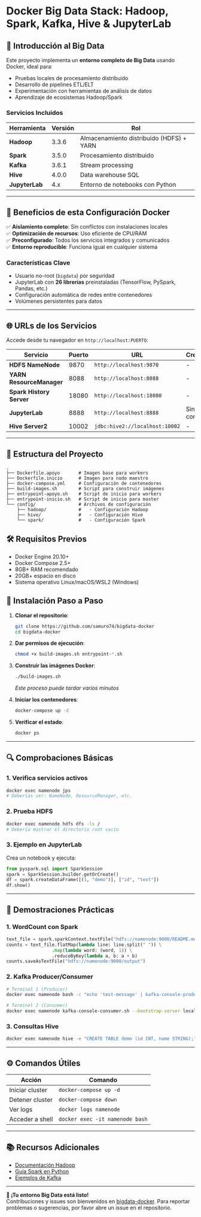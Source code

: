 # **Docker Big Data Stack: Hadoop, Spark, Kafka, Hive & JupyterLab**

## **📌 Introducción al Big Data**
Este proyecto implementa un **entorno completo de Big Data** usando Docker, ideal para:
- Pruebas locales de procesamiento distribuido
- Desarrollo de pipelines ETL/ELT
- Experimentación con herramientas de análisis de datos
- Aprendizaje de ecosistemas Hadoop/Spark

### **Servicios Incluidos**
| Herramienta | Versión | Rol |
|-------------|---------|-----|
| **Hadoop** | 3.3.6 | Almacenamiento distribuido (HDFS) + YARN |
| **Spark** | 3.5.0 | Procesamiento distribuido |
| **Kafka** | 3.6.1 | Stream processing |
| **Hive** | 4.0.0 | Data warehouse SQL |
| **JupyterLab** | 4.x | Entorno de notebooks con Python |

---

## **🐳 Beneficios de esta Configuración Docker**
✅ **Aislamiento completo**: Sin conflictos con instalaciones locales  
✅ **Optimización de recursos**: Uso eficiente de CPU/RAM  
✅ **Preconfigurado**: Todos los servicios integrados y comunicados  
✅ **Entorno reproducible**: Funciona igual en cualquier sistema  

### **Características Clave**
- Usuario no-root (`bigdata`) por seguridad
- JupyterLab con **26 librerías** preinstaladas (TensorFlow, PySpark, Pandas, etc.)
- Configuración automática de redes entre contenedores
- Volúmenes persistentes para datos

---

## **🌐 URLs de los Servicios**
Accede desde tu navegador en `http://localhost:PUERTO`:

| Servicio | Puerto | URL | Credenciales |
|----------|--------|-----|-------------|
| **HDFS NameNode** | 9870 | `http://localhost:9870` | - |
| **YARN ResourceManager** | 8088 | `http://localhost:8088` | - |
| **Spark History Server** | 18080 | `http://localhost:18080` | - |
| **JupyterLab** | 8888 | `http://localhost:8888` | Sin contraseña |
| **Hive Server2** | 10002 | `jdbc:hive2://localhost:10002` | - |

---
## 🧩 Estructura del Proyecto

```
.
├── Dockerfile.apoyo       # Imagen base para workers
├── Dockerfile.inicio      # Imagen para nodo maestro
├── docker-compose.yml     # Configuración de contenedores
├── build-images.sh        # Script para construir imágenes
├── entrypoint-apoyo.sh    # Script de inicio para workers
├── entrypoint-inicio.sh   # Script de inicio para master
└── config/                # Archivos de configuración
    ├── hadoop/            #   - Configuración Hadoop
    ├── hive/              #   - Configuración Hive
    └── spark/             #   - Configuración Spark
```
## 🛠️ Requisitos Previos

- Docker Engine 20.10+
- Docker Compose 2.5+
- 8GB+ RAM recomendado
- 20GB+ espacio en disco
- Sistema operativo Linux/macOS/WSL2 (Windows)

## 🚀 Instalación Paso a Paso

1. **Clonar el repositorio**:
   ```bash
   git clone https://github.com/samuro74/bigdata-docker
   cd bigdata-docker
   ```

2. **Dar permisos de ejecución**:
   ```bash
   chmod +x build-images.sh entrypoint-*.sh
   ```

3. **Construir las imágenes Docker**:
   ```bash
   ./build-images.sh
   ```
   *Este proceso puede tardar varios minutos*

4. **Iniciar los contenedores**:
   ```bash
   docker-compose up -d
   ```

5. **Verificar el estado**:
   ```bash
   docker ps
   ```
---

## **🔍 Comprobaciones Básicas**
### **1. Verifica servicios activos**
```bash
docker exec namenode jps
# Deberías ver: NameNode, ResourceManager, etc.
```

### **2. Prueba HDFS**
```bash
docker exec namenode hdfs dfs -ls /
# Debería mostrar el directorio root vacío
```

### **3. Ejemplo en JupyterLab**
Crea un notebook y ejecuta:
```python
from pyspark.sql import SparkSession
spark = SparkSession.builder.getOrCreate()
df = spark.createDataFrame([(1, "demo")], ["id", "text"])
df.show()
```

---

## **🚀 Demostraciones Prácticas**
### **1. WordCount con Spark**
```python
text_file = spark.sparkContext.textFile("hdfs://namenode:9000/README.md")
counts = text_file.flatMap(lambda line: line.split(" ")) \
                 .map(lambda word: (word, 1)) \
                 .reduceByKey(lambda a, b: a + b)
counts.saveAsTextFile("hdfs://namenode:9000/output")
```

### **2. Kafka Producer/Consumer**
```bash
# Terminal 1 (Producer)
docker exec namenode bash -c "echo 'test-message' | kafka-console-producer.sh --broker-list localhost:9092 --topic demo"

# Terminal 2 (Consumer)
docker exec namenode kafka-console-consumer.sh --bootstrap-server localhost:9092 --topic demo --from-beginning
```

### **3. Consultas Hive**
```bash
docker exec namenode hive -e "CREATE TABLE demo (id INT, name STRING);"
```

---

## **⚙️ Comandos Útiles**
| Acción | Comando |
|--------|---------|
| Iniciar cluster | `docker-compose up -d` |
| Detener cluster | `docker-compose down` |
| Ver logs | `docker logs namenode` |
| Acceder a shell | `docker exec -it namenode bash` |

---

## **📚 Recursos Adicionales**
- [Documentación Hadoop](https://hadoop.apache.org/docs/stable/)
- [Guía Spark en Python](https://spark.apache.org/docs/latest/api/python/)
- [Ejemplos de Kafka](https://kafka.apache.org/quickstart)

---

**🎉 ¡Tu entorno Big Data está listo!**  
Contribuciones y issues son bienvenidos en [bigdata-docker](https://github.com/samuro74/bigdata-docker).
Para reportar problemas o sugerencias, por favor abre un issue en el repositorio.
```
